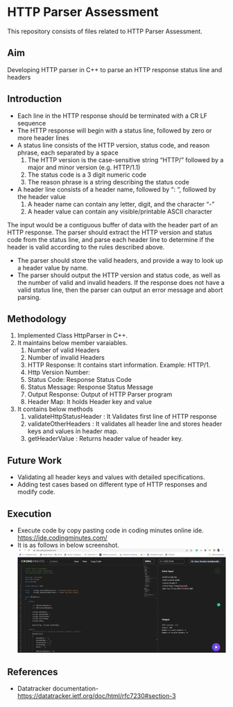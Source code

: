 # HTTP Parser Assessment
This repository consists of files related to HTTP Parser Assessment.

## Aim
Developing HTTP parser in C++ to parse an HTTP response status line and headers

## Introduction 

- Each line in the HTTP response should be terminated with a CR LF sequence
- The HTTP response will begin with a status line, followed by zero or more header
lines
- A status line consists of the HTTP version, status code, and reason phrase, each
separated by a space
    1. The HTTP version is the case-sensitive string “HTTP/” followed by a
    major and minor version (e.g. HTTP/1.1)
    2. The status code is a 3 digit numeric code
    3. The reason phrase is a string describing the status code
- A header line consists of a header name, followed by “: “, followed by the header
value
    1. A header name can contain any letter, digit, and the character “-”
    2. A header value can contain any visible/printable ASCII character

The input would be a contiguous buffer of data with the header part of an HTTP
response. The parser should extract the HTTP version and status code from the status
line, and parse each header line to determine if the header is valid according to the rules
described above.
- The parser should store the valid headers, and provide a way to look up a header value
by name.
- The parser should output the HTTP version and status code, as well as the number of
valid and invalid headers. If the response does not have a valid status line, then the
parser can output an error message and abort parsing.


## Methodology 

1. Implemented Class HttpParser in C++.
2. It maintains below member varaiables.
	1. Number of valid Headers
	2. Number of invalid Headers
	3. HTTP Response: It contains start information. Example: HTTP/1. 
	4. Http Version Number: 
	5. Status Code: Response Status Code
	6. Status Message: Response Status Message
	7. Output Response: Output of HTTP Parser program
	8. Header Map: It holds Header key and value
3. It contains below methods
	1. validateHttpStatusHeader :  It Validates first line of HTTP response
	2. validateOtherHeaders :  It validates all header line and stores header keys and values in header map.
	3. getHeaderValue : Returns header value of header key.

## Future Work 
- Validating all header keys and values with detailed specifications.
- Adding test cases based on different type of HTTP responses and modify code.


## Execution
- Execute code by copy pasting  code in coding minutes online ide.
   https://ide.codingminutes.com/
- It is as follows in below screenshot.
![image](HTTP_PARSER_1.jpg)

## References
* Datatracker documentation- https://datatracker.ietf.org/doc/html/rfc7230#section-3


